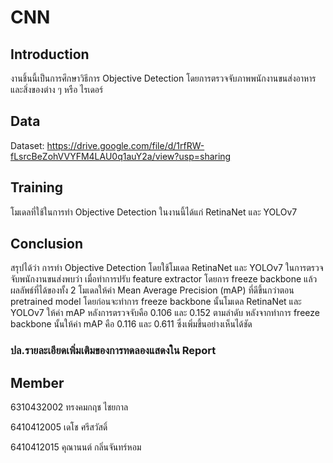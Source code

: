 # CNN

## Introduction

งานชิ้นนี้เป็นการศึกษาวิธีการ Objective Detection โดยการตรวจจับภาพพนักงานขนส่งอาหารและสิ่งของต่าง ๆ หรือ ไรเดอร์

## Data
Dataset: https://drive.google.com/file/d/1rfRW-fLsrcBeZohVVYFM4LAU0q1auY2a/view?usp=sharing

## Training
โมเดลที่ใช้ในการทำ Objective Detection ในงานนี้ได้แก่ RetinaNet และ YOLOv7

## Conclusion

สรุปได้ว่า การทำ Objective Detection โดยใช้โมเดล RetinaNet และ YOLOv7 ในการตรวจจับพนักงานขนส่งพบว่า เมื่อทำการปรับ feature extractor โดยการ freeze backbone แล้ว ผลลัพธ์ที่ได้ของทั้ง 2 โมเดลให้ค่า Mean Average Precision (mAP) ที่ดีขึ้นกว่าตอน pretrained model โดยก่อนจะทำการ freeze backbone นั้นโมเดล RetinaNet และ YOLOv7 ให้ค่า mAP หลังการตรวจจับคือ 0.106 และ 0.152 ตามลำดับ หลังจากทำการ freeze backbone นั้นให้ค่า mAP คือ 0.116 และ 0.611 ซึ่งเพิ่มขึ้นอย่างเห็นได้ชัด

### ปล.รายละเอียดเพิ่มเติมของการทดลองแสดงใน Report

## Member
6310432002 ทรงคมกฤช ไชยกาล

6410412005 เดโช ศรีสวัสดิ์

6410412015 คุณานนต์ กลิ่นจันทร์หอม
